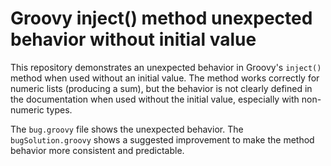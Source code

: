 # Groovy inject() method unexpected behavior without initial value

This repository demonstrates an unexpected behavior in Groovy's `inject()` method when used without an initial value.  The method works correctly for numeric lists (producing a sum), but the behavior is not clearly defined in the documentation when used without the initial value, especially with non-numeric types.

The `bug.groovy` file shows the unexpected behavior. The `bugSolution.groovy` shows a suggested improvement to make the method behavior more consistent and predictable.